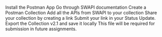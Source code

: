 Install the Postman App
Go through SWAPI documentation
Create a Postman Collection
Add all the APIs from SWAPI to your collection
Share your collection by creating a link
Submit your link in your Status Update.
Export the Collection v2.1 and save it locally
This file will be required for submission in future assignments.
